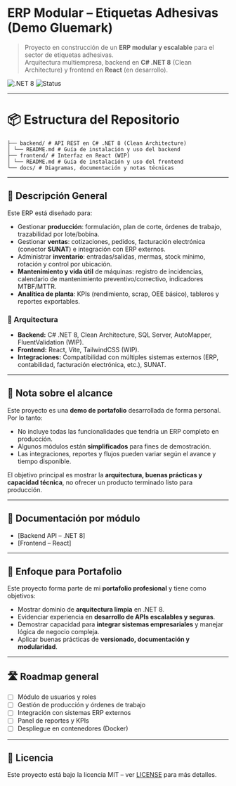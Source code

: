 # ERP Modular – Etiquetas Adhesivas (Demo Gluemark)

> Proyecto en construcción de un **ERP modular y escalable** para el sector de etiquetas adhesivas.  
> Arquitectura multiempresa, backend en **C# .NET 8** (Clean Architecture) y frontend en **React** (en desarrollo).

![.NET 8](https://img.shields.io/badge/.NET-8.0-blue) ![Status](https://img.shields.io/badge/status-WIP-orange)

---

# 📦 Estructura del Repositorio
```
├── backend/ # API REST en C# .NET 8 (Clean Architecture)
│ └── README.md # Guía de instalación y uso del backend
├── frontend/ # Interfaz en React (WIP)
│ └── README.md # Guía de instalación y uso del frontend
└── docs/ # Diagramas, documentación y notas técnicas
```
---

## 🚀 Descripción General

Este ERP está diseñado para:

- Gestionar **producción**: formulación, plan de corte, órdenes de trabajo, trazabilidad por lote/bobina.  
- Gestionar **ventas**: cotizaciones, pedidos, facturación electrónica (conector **SUNAT**) e integración con ERP externos.  
- Administrar **inventario**: entradas/salidas, mermas, stock mínimo, rotación y control por ubicación.  
- **Mantenimiento y vida útil** de máquinas: registro de incidencias, calendario de mantenimiento preventivo/correctivo, indicadores MTBF/MTTR.  
- **Analítica de planta**: KPIs (rendimiento, scrap, OEE básico), tableros y reportes exportables.  

### 🧱 Arquitectura
- **Backend:** C# .NET 8, Clean Architecture, SQL Server, AutoMapper, FluentValidation (WIP).  
- **Frontend:** React, Vite, TailwindCSS (WIP).  
- **Integraciones:** Compatibilidad con múltiples sistemas externos (ERP, contabilidad, facturación electrónica, etc.), SUNAT.

---

## 📌 Nota sobre el alcance

Este proyecto es una **demo de portafolio** desarrollada de forma personal.  
Por lo tanto:  
- No incluye todas las funcionalidades que tendría un ERP completo en producción.  
- Algunos módulos están **simplificados** para fines de demostración.  
- Las integraciones, reportes y flujos pueden variar según el avance y tiempo disponible.  

El objetivo principal es mostrar la **arquitectura, buenas prácticas y capacidad técnica**, no ofrecer un producto terminado listo para producción.

---

## 📂 Documentación por módulo

- [Backend API – .NET 8] 
- [Frontend – React]

---

## 💼 Enfoque para Portafolio
Este proyecto forma parte de mi **portafolio profesional** y tiene como objetivos:  
- Mostrar dominio de **arquitectura limpia** en .NET 8.  
- Evidenciar experiencia en **desarrollo de APIs escalables y seguras**.  
- Demostrar capacidad para **integrar sistemas empresariales** y manejar lógica de negocio compleja.  
- Aplicar buenas prácticas de **versionado, documentación y modularidad**.

---

## 🛣️ Roadmap general
- [ ] Módulo de usuarios y roles
- [ ] Gestión de producción y órdenes de trabajo
- [ ] Integración con sistemas ERP externos
- [ ] Panel de reportes y KPIs
- [ ] Despliegue en contenedores (Docker)

---

## 📄 Licencia
Este proyecto está bajo la licencia MIT – ver [LICENSE](LICENSE) para más detalles.


